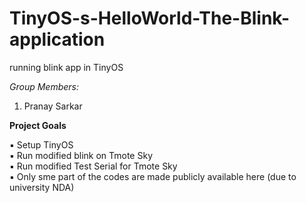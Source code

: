 # TinyOS-s-HelloWorld-The-Blink-application
running blink app in TinyOS


*Group Members:*  
1. Pranay Sarkar  

**Project Goals**  

▪	Setup TinyOS  
▪	Run modified blink on Tmote Sky  
▪	Run modified Test Serial for Tmote Sky  
▪	Only sme part of the codes are made publicly available here (due to university NDA)    
